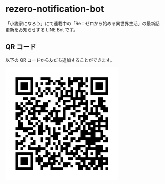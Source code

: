 # rezero-notification-bot

「小説家になろう」にて連載中の「Re：ゼロから始める異世界生活」の最新話更新をお知らせする LINE Bot です。
<br>

## QR コード

以下の QR コードから友だち追加することができます。
<br>

![LINE QR CODE](/images/line_qr.png)
